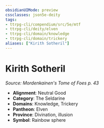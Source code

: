```yaml
---
obsidianUIMode: preview
cssclasses: json5e-deity
tags:
- ttrpg-cli/compendium/src/5e/mtf
- ttrpg-cli/deity/elven
- ttrpg-cli/domain/knowledge
- ttrpg-cli/domain/trickery
aliases: ["Kirith Sotheril"]
---
```

# Kirith Sotheril
*Source: Mordenkainen's Tome of Foes p. 43* 

- **Alignment**: Neutral Good
- **Category**: The Seldarine
- **Domains**: Knowledge, Trickery
- **Pantheon**: Elven
- **Province**: Divination, illusion
- **Symbol**: Rainbow sphere